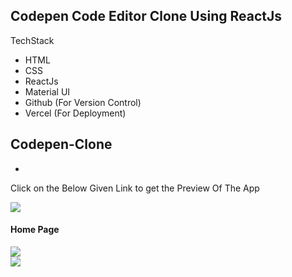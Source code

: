 ## Codepen Code Editor Clone Using ReactJs

TechStack
- HTML
- CSS
- ReactJs
- Material UI
- Github (For Version Control)
- Vercel (For Deployment)

## Codepen-Clone
* 

Click on the Below Given Link to get the Preview Of The App

<a href="https://sales-admin-dashboard.vercel.app/">
<img src="https://img.shields.io/badge/Vercel-000000?style=for-the-badge&logo=vercel&logoColor=white">
</a>


#### Home Page

<img src="./images/admin_page1.png"/>

<br>
<img src="./images/admin_page2.png"/>